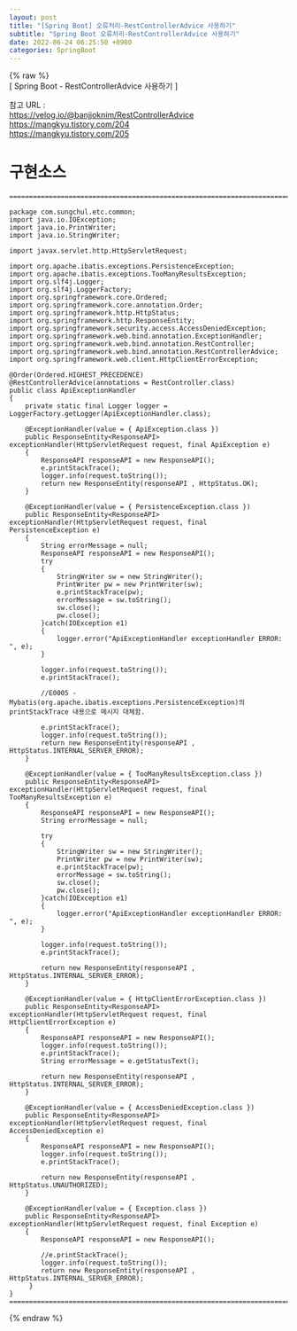 ```yaml
---  
layout: post  
title: "[Spring Boot] 오류처리-RestControllerAdvice 사용하기"  
subtitle: "Spring Boot 오류처리-RestControllerAdvice 사용하기"  
date: 2022-06-24 06:25:50 +0900  
categories: SpringBoot  
---  
```

{% raw %}  
[ Spring Boot - RestControllerAdvice 사용하기 ]  
  
참고 URL :  
	https://velog.io/@banjjoknim/RestControllerAdvice  
	https://mangkyu.tistory.com/204  
	https://mangkyu.tistory.com/205  
  
# 구현소스  
  
	=================================================================================================================  
  
	package com.sungchul.etc.common;  
	import java.io.IOException;  
	import java.io.PrintWriter;  
	import java.io.StringWriter;  
  
	import javax.servlet.http.HttpServletRequest;  
  
	import org.apache.ibatis.exceptions.PersistenceException;  
	import org.apache.ibatis.exceptions.TooManyResultsException;  
	import org.slf4j.Logger;  
	import org.slf4j.LoggerFactory;  
	import org.springframework.core.Ordered;  
	import org.springframework.core.annotation.Order;  
	import org.springframework.http.HttpStatus;  
	import org.springframework.http.ResponseEntity;  
	import org.springframework.security.access.AccessDeniedException;  
	import org.springframework.web.bind.annotation.ExceptionHandler;  
	import org.springframework.web.bind.annotation.RestController;  
	import org.springframework.web.bind.annotation.RestControllerAdvice;  
	import org.springframework.web.client.HttpClientErrorException;  
  
	@Order(Ordered.HIGHEST_PRECEDENCE)  
	@RestControllerAdvice(annotations = RestController.class)  
	public class ApiExceptionHandler  
	{  
		private static final Logger logger = LoggerFactory.getLogger(ApiExceptionHandler.class);  
  
		@ExceptionHandler(value = { ApiException.class })  
		public ResponseEntity<ResponseAPI> exceptionHandler(HttpServletRequest request, final ApiException e)  
		{  
			ResponseAPI responseAPI = new ResponseAPI();  
			e.printStackTrace();  
			logger.info(request.toString());  
			return new ResponseEntity(responseAPI , HttpStatus.OK);  
		}  
  
		@ExceptionHandler(value = { PersistenceException.class })  
		public ResponseEntity<ResponseAPI> exceptionHandler(HttpServletRequest request, final PersistenceException e)  
		{  
			String errorMessage = null;  
			ResponseAPI responseAPI = new ResponseAPI();  
			try  
			{  
				StringWriter sw = new StringWriter();  
				PrintWriter pw = new PrintWriter(sw);  
				e.printStackTrace(pw);  
				errorMessage = sw.toString();  
				sw.close();  
				pw.close();  
			}catch(IOException e1)  
			{  
				logger.error("ApiExceptionHandler exceptionHandler ERROR: ", e);  
			}  
  
			logger.info(request.toString());  
			e.printStackTrace();  
  
			//E0005 - Mybatis(org.apache.ibatis.exceptions.PersistenceException)의 printStackTrace 내용으로 메시지 대체함.  
  
			e.printStackTrace();  
			logger.info(request.toString());  
			return new ResponseEntity(responseAPI , HttpStatus.INTERNAL_SERVER_ERROR);  
		}  
  
		@ExceptionHandler(value = { TooManyResultsException.class })  
		public ResponseEntity<ResponseAPI> exceptionHandler(HttpServletRequest request, final TooManyResultsException e)  
		{  
			ResponseAPI responseAPI = new ResponseAPI();  
			String errorMessage = null;  
  
			try  
			{  
				StringWriter sw = new StringWriter();  
				PrintWriter pw = new PrintWriter(sw);  
				e.printStackTrace(pw);  
				errorMessage = sw.toString();  
				sw.close();  
				pw.close();  
			}catch(IOException e1)  
			{  
				logger.error("ApiExceptionHandler exceptionHandler ERROR: ", e);  
			}  
  
			logger.info(request.toString());  
			e.printStackTrace();  
  
			return new ResponseEntity(responseAPI , HttpStatus.INTERNAL_SERVER_ERROR);  
		}  
  
		@ExceptionHandler(value = { HttpClientErrorException.class })  
		public ResponseEntity<ResponseAPI> exceptionHandler(HttpServletRequest request, final HttpClientErrorException e)  
		{  
			ResponseAPI responseAPI = new ResponseAPI();  
			logger.info(request.toString());  
			e.printStackTrace();  
			String errorMessage = e.getStatusText();  
  
			return new ResponseEntity(responseAPI , HttpStatus.INTERNAL_SERVER_ERROR);  
		}  
  
		@ExceptionHandler(value = { AccessDeniedException.class })  
		public ResponseEntity<ResponseAPI> exceptionHandler(HttpServletRequest request, final AccessDeniedException e)  
		{  
			ResponseAPI responseAPI = new ResponseAPI();  
			logger.info(request.toString());  
			e.printStackTrace();  
  
			return new ResponseEntity(responseAPI , HttpStatus.UNAUTHORIZED);  
		}  
  
		@ExceptionHandler(value = { Exception.class })  
		public ResponseEntity<ResponseAPI> exceptionHandler(HttpServletRequest request, final Exception e)  
		{  
			ResponseAPI responseAPI = new ResponseAPI();  
  
			//e.printStackTrace();  
			logger.info(request.toString());  
			return new ResponseEntity(responseAPI , HttpStatus.INTERNAL_SERVER_ERROR);  
		 }  
	}  
	=================================================================================================================  
{% endraw %}